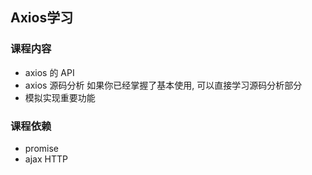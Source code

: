 ## Axios学习
### 课程内容
* axios 的 API 
* axios 源码分析 如果你已经掌握了基本使用, 可以直接学习源码分析部分
* 模拟实现重要功能

### 课程依赖
* promise
* ajax  HTTP